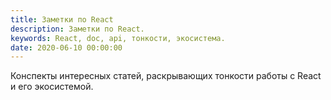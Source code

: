 ```yaml
---
title: Заметки по React
description: Заметки по React.
keywords: React, doc, api, тонкости, экосистема.
date: 2020-06-10 00:00:00
---
```


Конспекты интересных статей, раскрывающих тонкости работы с React и его экосистемой.